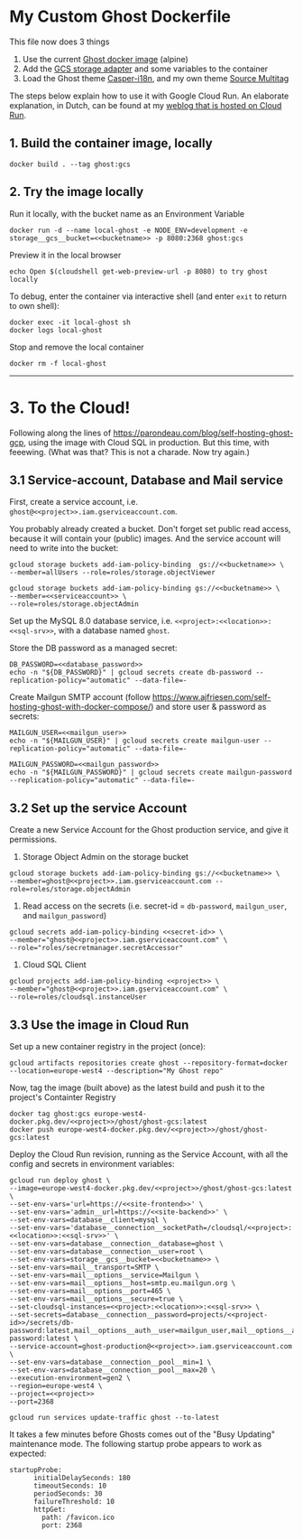 # My Custom Ghost Dockerfile

This file now does 3 things
1. Use the current [Ghost docker image](https://hub.docker.com/_/ghost) (alpine)
2. Add the [GCS storage adapter](https://github.com/danmasta/ghost-gcs-adapter) and some variables to the container
3. Load the Ghost theme [Casper-i18n](https://github.com/GenZmeY/casper-i18n/), and my own theme [Source Multitag](https://github.com/basleenders/ghost-source-multitag)

The steps below explain how to use it with Google Cloud Run. An elaborate explanation, in Dutch, can be found at my [weblog that is hosted on Cloud Run](https://janx.nl/ghost-in-the-cloud-shell/).

## 1. Build the container image, locally

    docker build . --tag ghost:gcs

## 2. Try the image locally
Run it locally, with the bucket name as an Environment Variable
    
    docker run -d --name local-ghost -e NODE_ENV=development -e storage__gcs__bucket=<<bucketname>> -p 8080:2368 ghost:gcs

Preview it in the local browser

    echo Open $(cloudshell get-web-preview-url -p 8080) to try ghost locally

To debug, enter the container via interactive shell (and enter `exit` to return to own shell):

    docker exec -it local-ghost sh
    docker logs local-ghost

Stop and remove the local container

    docker rm -f local-ghost

---

# 3. To the Cloud!
Following along the lines of https://parondeau.com/blog/self-hosting-ghost-gcp, using the image with Cloud SQL in production. But this time, with feeewing. (What was that? This is not a charade. Now try again.)

## 3.1 Service-account, Database and Mail service
First, create a service account, i.e. `ghost@<<project>>.iam.gserviceaccount.com`.

You probably already created a bucket. Don't forget set public read access, because it will contain your (public) images. And the service account will need to write into the bucket:
    
    gcloud storage buckets add-iam-policy-binding  gs://<<bucketname>> \
    --member=allUsers --role=roles/storage.objectViewer
    
    gcloud storage buckets add-iam-policy-binding gs://<<bucketname>> \
    --member=<<serviceaccount>> \
    --role=roles/storage.objectAdmin

Set up the MySQL 8.0 database service, i.e. `<<project>:<<location>>:<<sql-srv>>`, with a database named `ghost`.

Store the DB password as a managed secret:

    DB_PASSWORD=<<database_password>>
    echo -n "${DB_PASSWORD}" | gcloud secrets create db-password --replication-policy="automatic" --data-file=-

Create Mailgun SMTP account (follow https://www.ajfriesen.com/self-hosting-ghost-with-docker-compose/)
and store user & password as secrets:

    MAILGUN_USER=<<mailgun_user>>
    echo -n "${MAILGUN_USER}" | gcloud secrets create mailgun-user --replication-policy="automatic" --data-file=-

    MAILGUN_PASSWORD=<<mailgun_password>>
    echo -n "${MAILGUN_PASSWORD}" | gcloud secrets create mailgun-password --replication-policy="automatic" --data-file=-

## 3.2 Set up the service Account
Create a new Service Account for the Ghost production service, and give it permissions.

1. Storage Object Admin on the storage bucket
```
gcloud storage buckets add-iam-policy-binding gs://<<bucketname>> \
--member=ghost@<<project>>.iam.gserviceaccount.com --role=roles/storage.objectAdmin
```
1. Read access on the secrets (i.e. secret-id = `db-password`, `mailgun_user`, and `mailgun_password`)
```
gcloud secrets add-iam-policy-binding <<secret-id>> \
--member="ghost@<<project>>.iam.gserviceaccount.com" \
--role="roles/secretmanager.secretAccessor"
```
1. Cloud SQL Client
```
gcloud projects add-iam-policy-binding <<project>> \
--member="ghost@<<project>>.iam.gserviceaccount.com" \
--role=roles/cloudsql.instanceUser
```
## 3.3 Use the image in Cloud Run
Set up a new container registry in the project (once):

    gcloud artifacts repositories create ghost --repository-format=docker --location=europe-west4 --description="My Ghost repo"

Now, tag the image (built above) as the latest build and push it to the project's Containter Registry

    docker tag ghost:gcs europe-west4-docker.pkg.dev/<<project>>/ghost/ghost-gcs:latest
    docker push europe-west4-docker.pkg.dev/<<project>>/ghost/ghost-gcs:latest

Deploy the Cloud Run revision, running as the Service Account, with all the config and secrets in environment variables:
```
gcloud run deploy ghost \
--image=europe-west4-docker.pkg.dev/<<project>>/ghost/ghost-gcs:latest \
--set-env-vars='url=https://<<site-frontend>>' \
--set-env-vars='admin__url=https://<<site-backend>>' \
--set-env-vars=database__client=mysql \
--set-env-vars='database__connection__socketPath=/cloudsql/<<project>:<<location>>:<<sql-srv>>' \
--set-env-vars=database__connection__database=ghost \
--set-env-vars=database__connection__user=root \
--set-env-vars=storage__gcs__bucket=<<bucketname>> \
--set-env-vars=mail__transport=SMTP \
--set-env-vars=mail__options__service=Mailgun \
--set-env-vars=mail__options__host=smtp.eu.mailgun.org \
--set-env-vars=mail__options__port=465 \
--set-env-vars=mail__options__secure=true \
--set-cloudsql-instances=<<project>:<<location>>:<<sql-srv>> \
--set-secrets=database__connection__password=projects/<<project-id>>/secrets/db-password:latest,mail__options__auth__user=mailgun_user,mail__options__auth__pass=mailgun-password:latest \
--service-account=ghost-production@<<project>>.iam.gserviceaccount.com \
--set-env-vars=database__connection__pool__min=1 \
--set-env-vars=database__connection__pool__max=20 \
--execution-environment=gen2 \
--region=europe-west4 \
--project=<<project>>
--port=2368

gcloud run services update-traffic ghost --to-latest
```
It takes a few minutes before Ghosts comes out of the "Busy Updating" maintenance mode. The following startup probe appears to work as expected:
```
startupProbe:
      initialDelaySeconds: 180
      timeoutSeconds: 10
      periodSeconds: 30
      failureThreshold: 10
      httpGet:
        path: /favicon.ico
        port: 2368
```

